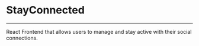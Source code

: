 # StayConnected
***
React Frontend that allows users to manage and stay active with their social connections.
